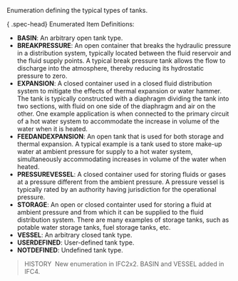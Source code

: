 ﻿Enumeration defining the typical types of tanks.

{ .spec-head}
Enumerated Item Definitions:

* **BASIN**: An arbitrary open tank type.
* **BREAKPRESSURE**: An open container that breaks the hydraulic pressure in a distribution system, typically located between the fluid reservoir and the fluid supply points. A typical break pressure tank allows the flow to discharge into the atmosphere, thereby reducing its hydrostatic pressure to zero.
* **EXPANSION**: A closed container used in a closed fluid distribution system to mitigate the effects of thermal expansion or water hammer. The tank is typically constructed with a diaphragm dividing the tank into two sections, with fluid on one side of the diaphragm and air on the other. One example application is when connected to the primary circuit of a hot water system to accommodate the increase in volume of the water when it is heated.
* **FEEDANDEXPANSION**: An open tank that is used for both storage and thermal expansion. A typical example is a tank used to store make-up water at ambient pressure for supply to a hot water system, simultaneously accommodating increases in volume of the water when heated.
* **PRESSUREVESSEL**: A closed container used for storing fluids or gases at a pressure different from the ambient pressure. A pressure vessel is typically rated by an authority having jurisdiction for the operational pressure.
* **STORAGE**: An open or closed containter used for storing a fluid at ambient pressure and from which it can be supplied to the fluid distribution system. There are many examples of storage tanks, such as potable water storage tanks, fuel storage tanks, etc.
* **VESSEL**: An arbitrary closed tank type.
* **USERDEFINED**: User-defined tank type.
* **NOTDEFINED**: Undefined tank type.

> HISTORY&nbsp; New enumeration in IFC2x2. BASIN and VESSEL added in IFC4.
